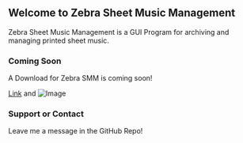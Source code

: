 ## Welcome to Zebra Sheet Music Management

Zebra Sheet Music Management is a GUI Program for archiving and managing printed sheet music.

### Coming Soon

A Download for Zebra SMM is coming soon!


[Link](url) and ![Image](src)


### Support or Contact

Leave me a message in the GitHub Repo!
